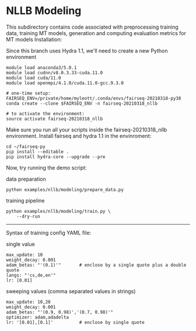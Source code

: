 # NLLB Modeling

This subdirectory contains code associated with preprocessing training data, training MT models, generation and computing evaluation metrics for MT models
Installation:

Since this branch uses Hydra 1.1, we'll need to create a new Python environment
```
module load anaconda3/5.0.1
module load cudnn/v8.0.3.33-cuda.11.0
module load cuda/11.0
module load openmpi/4.1.0/cuda.11.0-gcc.9.3.0

# one-time setup:
FAIRSEQ_ENV=/private/home/myleott/.conda/envs/fairseq-20210318-py38
conda create --clone $FAIRSEQ_ENV -n fairseq-20210318_nllb

# to activate the environment:
source activate fairseq-20210318_nllb
```
Make sure you run all your scripts inside the fairseq-20210318_nllb environment.
Install fairseq and hydra 1.1 in the envinroment:
```
cd ~/fairseq-py
pip install --editable .
pip install hydra-core --upgrade --pre
```

Now, try running the demo script:

data preparation
```
python examples/nllb/modeling/prepare_data.py 
```

training pipeline
```
python examples/nllb/modeling/train.py \
    --dry-run
```

***
Syntax of training config YAML file:

single value

```
max_update: 10
weight_decay: 0.001
adam_betas: "'(0.1)'"       # enclose by a single quote plus a double quote
langs: "'cs,de,en'"
lr: [0.01]
```

sweeping values
(comma separated values in strings)

```
max_update: 10,20
weight_decay: 0.001
adam_betas: "'(0.9, 0.98)','(0.7, 0.98)'"
optimizer: adam,adadelta
lr: '[0.01],[0.1]'          # enclose by single quote
```
